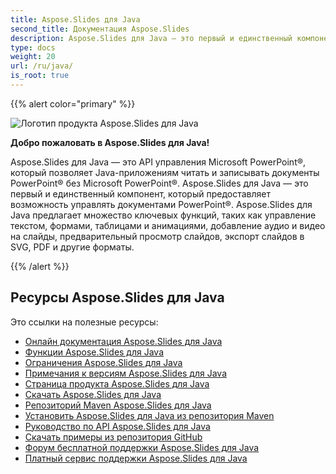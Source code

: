 ```yaml
---
title: Aspose.Slides для Java
second_title: Документация Aspose.Slides
description: Aspose.Slides для Java — это первый и единственный компонент, который предоставляет возможность управлять документами PowerPoint®. Aspose.Slides для Java предлагает множество ключевых функций, таких как управление текстом, формами, экспорт слайдов в SVG, PDF и другие форматы.
type: docs
weight: 20
url: /ru/java/
is_root: true
---
```


{{% alert color="primary" %}}

![Логотип продукта Aspose.Slides для Java](home_1.png)

**Добро пожаловать в Aspose.Slides для Java!**

Aspose.Slides для Java — это API управления Microsoft PowerPoint®, который позволяет Java-приложениям читать и записывать документы PowerPoint® без Microsoft PowerPoint®. Aspose.Slides для Java — это первый и единственный компонент, который предоставляет возможность управлять документами PowerPoint®. Aspose.Slides для Java предлагает множество ключевых функций, таких как управление текстом, формами, таблицами и анимациями, добавление аудио и видео на слайды, предварительный просмотр слайдов, экспорт слайдов в SVG, PDF и другие форматы.

{{% /alert %}}

## **Ресурсы Aspose.Slides для Java**

Это ссылки на полезные ресурсы:

- [Онлайн документация Aspose.Slides для Java](/slides/ru/java/)
- [Функции Aspose.Slides для Java](/slides/ru/java/features-overview/)
- [Ограничения Aspose.Slides для Java](/slides/ru/java/known-issues/)
- [Примечания к версиям Aspose.Slides для Java](https://releases.aspose.com/slides/java/release-notes/)
- [Страница продукта Aspose.Slides для Java](https://products.aspose.com/slides/java/)
- [Скачать Aspose.Slides для Java](https://releases.aspose.com/slides/java/)
- [Репозиторий Maven Aspose.Slides для Java](https://releases.aspose.com/java/repo/com/aspose/aspose-slides/)
- [Установить Aspose.Slides для Java из репозитория Maven](/slides/ru/java/installation/)
- [Руководство по API Aspose.Slides для Java](https://reference.aspose.com/slides/java)
- [Скачать примеры из репозитория GitHub](https://github.com/aspose-slides/Aspose.Slides-for-Java)
- [Форум бесплатной поддержки Aspose.Slides для Java](https://forum.aspose.com/c/slides/11)
- [Платный сервис поддержки Aspose.Slides для Java](https://helpdesk.aspose.com/)
